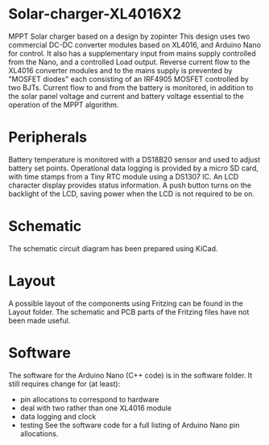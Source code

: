 # Solar-charger-XL4016X2
MPPT Solar charger based on a design by zopinter 
This design uses two commercial DC-DC converter modules based on XL4016, and Arduino Nano for control.
It also has a supplementary input from mains supply controlled from the Nano, and a controlled Load output.
Reverse current flow to the XL4016 converter modules and to the mains supply is prevented by "MOSFET diodes" each consisting of an IRF4905 MOSFET controlled by two BJTs. 
Current flow to and from the battery is monitored, in addition to the solar panel voltage and current and battery voltage essential to the operation of the MPPT algorithm.

# Peripherals
Battery temperature is monitored with a DS18B20 sensor and used to adjust battery set points.
Operational data logging is provided by a micro SD card, with time stamps from a Tiny RTC module using a DS1307 IC. 
An LCD character display provides status information. A push button turns on the backlight of the LCD, saving power when the LCD is not required to be on. 

# Schematic
The schematic circuit diagram has been prepared using KiCad. 

# Layout
A possible layout of the components using Fritzing can be found in the Layout folder. The schematic and PCB parts of the Fritzing files have not been made useful. 

# Software
The software for the Arduino Nano (C++ code) is in the software folder. It still requires change for (at least):
 - pin allocations to correspond to hardware
 - deal with two rather than one XL4016 module
 - data logging and clock
 - testing
See the software code for a full listing of Arduino Nano pin allocations. 
